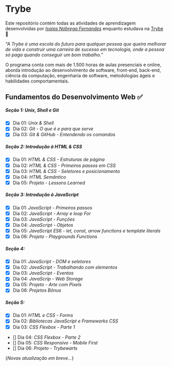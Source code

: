 # Trybe

Este repositório contém todas as atividades de aprendizagem desenvolvidas por _[Isaías Nóbrega Fernandes](LinkDoSeuLinkedinAqui)_ enquanto estudava na [Trybe](https://www.betrybe.com/) 🚀

_"A Trybe é uma escola do futuro para qualquer pessoa que queira melhorar de vida e construir uma carreira de sucesso em tecnologia, onde a pessoa só paga quando conseguir um bom trabalho."_

O programa conta com mais de 1.500 horas de aulas presenciais e online, aborda introdução ao desenvolvimento de software, front-end, back-end, ciência da computação, engenharia de software, metodologias ágeis e habilidades comportamentais.

## Fundamentos do Desenvolvimento Web ✅

##### Seção 1: Unix, Shell e Git
- [x] Dia 01: _Unix & Shell_
- [x] Dia 02: _Git - O que é e para que serve_
- [x] Dia 03: _Git & GitHub - Entendendo os comandos_

##### Seção 2: Introdução à HTML & CSS
- [x] Dia 01: _HTML & CSS - Estruturas de página_
- [x] Dia 02: _HTML & CSS - Primeiros passos em CSS_
- [x] Dia 03: _HTML & CSS - Seletores e posicionamento_
- [x] Dia 04: _HTML Semântico_
- [x] Dia 05: _Projeto - Lessons Learned_

##### Seção 3: Introdução à JavaScript
- [x] Dia 01: _JavaScript - Primeiros passos_
- [x] Dia 02: _JavaScript - Array e loop For_
- [x] Dia 03: _JavaScript - Funções_
- [x] Dia 04: _JavaScript - Objetos_
- [x] Dia 05: _JavaScript ES6 - let, const, arrow functions e template literals_
- [x] Dia 06: _Projeto - Playgrounds Functions_

##### Seção 4:
- [x] Dia 01: _JavaScript - DOM e seletores_
- [x] Dia 02: _JavaScript - Trabalhando com elementos_
- [x] Dia 03: _JavaScript - Eventos_
- [x] Dia 04: _JavaScrip - Web Storage_
- [x] Dia 05: _Projeto - Arte com Pixels_
- [x] Dia 06: _Projetos Bônus_

##### Seção 5:
- [x] Dia 01: _HTML e CSS - Forms_
- [x] Dia 02: _Bibliotecas JavaScript e Frameworks CSS_
- [x] Dia 03: _CSS Flexbox - Parte 1_
- [] Dia 04: _CSS Flexbox - Parte 2_
- [] Dia 05: _CSS Responsivo - Mobile First_
- [] Dia 06: _Projeto - Trybewarts_

{_Novas atualização em breve..._}